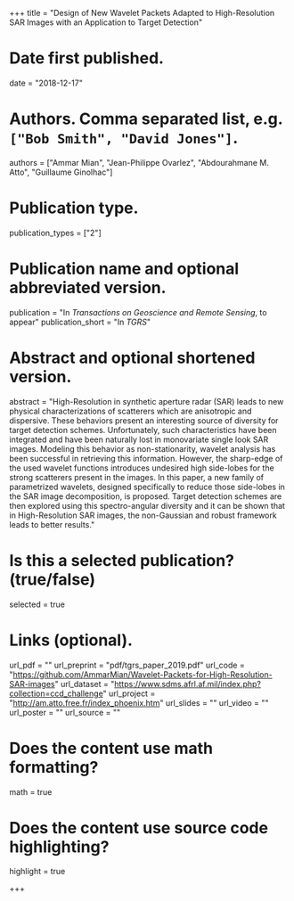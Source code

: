 +++
title = "Design of New Wavelet Packets Adapted to High-Resolution SAR Images with an Application to Target Detection"

# Date first published.
date = "2018-12-17"

# Authors. Comma separated list, e.g. `["Bob Smith", "David Jones"]`.
authors = ["Ammar Mian", "Jean-Philippe Ovarlez", "Abdourahmane M. Atto", "Guillaume Ginolhac"]

# Publication type.
publication_types = ["2"]

# Publication name and optional abbreviated version.
publication = "In *Transactions on Geoscience and Remote Sensing*, to appear"
publication_short = "In *TGRS*"

# Abstract and optional shortened version.
abstract = "High-Resolution in synthetic  aperture radar (SAR) leads to new physical characterizations of scatterers which are anisotropic and dispersive. These behaviors present an interesting source of diversity for target detection schemes. Unfortunately, such characteristics have been integrated and have been naturally lost in monovariate single look SAR images. Modeling this behavior as non-stationarity, wavelet analysis has been successful in retrieving this information. However, the sharp-edge of the used wavelet functions  introduces undesired high side-lobes for the strong scatterers present in the images. In this paper, a new family of parametrized wavelets, designed specifically to reduce those side-lobes in the SAR image decomposition, is proposed. Target detection schemes are then explored using this spectro-angular diversity and it can be shown that in High-Resolution SAR images, the non-Gaussian and robust framework leads to better results."

# Is this a selected publication? (true/false)
selected = true

# Links (optional).
url_pdf = ""
url_preprint = "pdf/tgrs_paper_2019.pdf"
url_code = "https://github.com/AmmarMian/Wavelet-Packets-for-High-Resolution-SAR-images"
url_dataset = "https://www.sdms.afrl.af.mil/index.php?collection=ccd_challenge"
url_project = "http://am.atto.free.fr/index_phoenix.htm"
url_slides = ""
url_video = ""
url_poster = ""
url_source = ""



# Does the content use math formatting?
math = true

# Does the content use source code highlighting?
highlight = true


+++